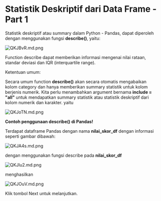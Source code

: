 # Statistik Deskriptif dari Data Frame - Part 1

Statistik deskriptif atau summary dalam Python - Pandas, dapat diperoleh dengan menggunakan fungsi **describe()**, yaitu:

![QKJBvR.md.png](https://iili.io/QKJBvR.md.png)

Function describe dapat memberikan informasi mengenai nilai rataan, standar deviasi dan IQR (interquartile range).

Ketentuan umum:

Secara umum function **describe()** akan secara otomatis mengabaikan kolom category dan hanya memberikan summary statistik untuk kolom berjenis numerik.
Kita perlu menambahkan argument bernama **include = "all"** untuk mendapatkan summary statistik atau statistik deskriptif dari kolom numerik dan karakter.
yaitu

![QKJoTN.md.png](https://iili.io/QKJoTN.md.png)

**Contoh penggunaan describe() di Pandas!**

Terdapat dataframe Pandas dengan nama **nilai_skor_df** dengan informasi seperti gambar dibawah:

![QKJA4s.md.png](https://iili.io/QKJA4s.md.png)

dengan menggunakan fungsi describe pada **nilai_skor_df**

![QKJlu2.md.png](https://iili.io/QKJlu2.md.png)

menghasilkan

![QKJOuV.md.png](https://iili.io/QKJOuV.md.png)

Klik tombol Next untuk melanjutkan.
